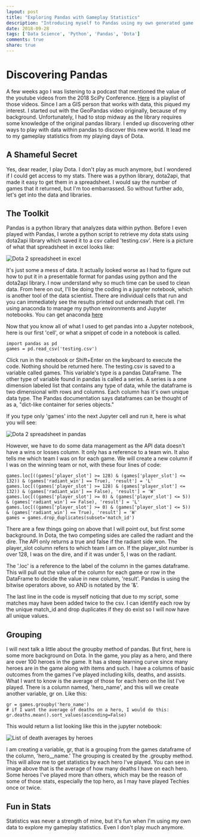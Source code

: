 ```yaml
---
layout: post
title: "Exploring Pandas with Gameplay Statistics"
description: "Introducing myself to Pandas using my own generated game statistics"
date: 2018-09-28
tags: ['Data Science', 'Python', 'Pandas', 'Dota']
comments: true
share: true
---
```


# Discovering Pandas     

A few weeks ago I was listening to a podcast that mentioned the value of the youtube videos from the 2018 SciPy Conference. [Here](https://www.youtube.com/watch?v=y7zGnKzaKIw&list=PLYx7XA2nY5Gd-tNhm79CNMe_qvi35PgUR) is a playlist of those videos. Since I am a GIS person that works with data, this piqued my interest. I started out with the GeoPandas video originally, because of my background. Unfortunately, I had to stop midway as the library requires some knowledge of the original pandas library. I ended up discovering other ways to play with data within pandas to discover this new world. It lead me to my gameplay statistics from my playing days of Dota. 

## A Shameful Secret

Yes, dear reader, I play Dota. I don't play as much anymore, but I wondered if I could get access to my stats. There was a python library, dota2api, that made it easy to get them in a spreadsheet. I would say the number of games that it returned, but I'm too embarrassed. So without further ado, let's get into the data and libraries.

## The Toolkit

Pandas is a python library that analyzes data within python. Before I even played with Pandas, I wrote a python script to retrieve my dota stats using dota2api library which saved it to a csv called 'testing.csv'. Here is a picture of what that spreadsheet in excel looks like:

![Dota 2 spreadsheet in excel](../../images/dota_sheet.png)

It's just some a mess of data. It actually looked worse as I had to figure out how to put it in a presentable format for pandas using python and the dota2api library. I now understand why so much time can be used to clean data. From here on out, I'll be doing the coding in a jupyter notebook, which is another tool of the data scientist. There are individual cells that run and you can immediately see the results printed out underneath that cell. I'm using anaconda to manage my python environments and Jupyter notebooks. You can get anaconda [here](https://www.anaconda.com/download/)

Now that you know all of what I used to get pandas into a Jupyter notebook, here is our first 'cell', or what a snippet of code in a notebook is called.

```
import pandas as pd
games = pd.read_csv('testing.csv')
```

Click run in the notebook or Shift+Enter on the keyboard to execute the code. Nothing should be returned here. The testing.csv is saved to a variable called games. This variable's type is a pandas DataFrame. The other type of variable found in pandas is called a series. A series is a one dimension labeled list that contains any type of data, while the dataframe is two dimensional with rows and columns. Each column has it's own unique data type. The Pandas documentation says dataframes can be thought of as a, "dict-like container for series objects."

If you type only 'games' into the next Jupyter cell and run it, here is what you will see:

![Dota 2 spreadsheet in pandas](../../images/dota_pandas.png)

However, we have to do some data management as the API data doesn't have a wins or losses column. It only has a reference to a team win. It also tells me which team I was on for each game. We will create a new column if I was on the winning team or not, with these four lines of code:

```
games.loc[((games['player_slot'] >= 128) & (games['player_slot'] <= 132)) & (games['radiant_win'] == True), 'result'] = 'L'
games.loc[((games['player_slot'] >= 128) & (games['player_slot'] <= 132)) & (games['radiant_win'] == False), 'result'] = 'W'
games.loc[((games['player_slot'] >= 0) & (games['player_slot'] <= 5)) & (games['radiant_win'] == False), 'result'] = 'L'
games.loc[((games['player_slot'] >= 0) & (games['player_slot'] <= 5)) & (games['radiant_win'] == True), 'result'] = 'W'
games = games.drop_duplicates(subset='match_id')
```
There are a few things going on  above that I will point out, but first some background. In Dota, the two competing sides are called the radiant and the dire. The API only returns a true and false if the radiant side won. The player_slot column refers to which team I am on. If the player_slot number is over 128, I was on the dire, and if it was under 5, I was on the radiant. 

The '.loc' is a reference to the label of the column in the games dataframe. This will pull out the value of the column for each game or row in the DataFrame to decide the value in new column, 'result'. Pandas is using the bitwise operators above, so AND is notated by the '&'.

The last line in the code is myself noticing that due to my script, some matches may have been added twice to the csv. I can identify each row by the unique match_id and drop duplicates if they do exist so I will now have all unique values.

## Grouping 

I will next talk a little about the groupby method of pandas. But first, here is some more background on Dota. In the game, you play as a hero, and there are over 100 heroes in the game. It has a steep learning curve since many heroes are in the game along with items and such. I have a columns of basic outcomes from the games I've played including kills, deaths, and assists. What I want to know is the average of those for each hero on the list I've played. There is a column named, 'hero_name', and this will we create another variable, gr on. Like this:

```
gr = games.groupby('hero_name')
# if I want the average of deaths on a hero, I would do this:
gr.deaths.mean().sort_values(ascending=False)
```

This would return a list looking like this in the jupyter notebook:

![List of death averages by heroes](../../images/groupby.png)

I am creating a variable, gr, that is a grouping from the games dataframe of the column, 'hero__name.' The grouping is created by the .groupby method. This will allow me to get statistics by each hero I've played. You can see in image above that is the average of how many deaths I have on each hero. Some heroes I've played more than others, which may be the reason of some of those stats, especially the top hero, as I may have played Techies once or twice. 

## Fun in Stats 

Statistics was never a strength of mine, but it's fun when I'm using my own data to explore my
gameplay statistics. Even I don't play much anymore.

